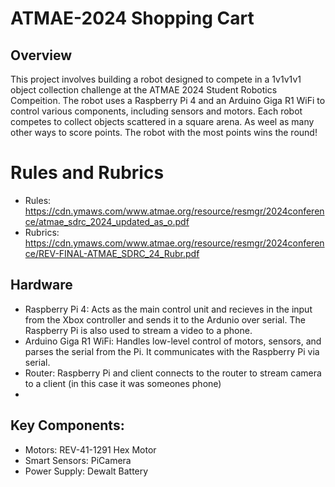 # ATMAE-2024 Shopping Cart

## Overview
This project involves building a robot designed to compete in a 1v1v1v1 object collection challenge at the ATMAE 2024 Student Robotics Compeition. The robot uses a Raspberry Pi 4 and an Arduino Giga R1 WiFi to control various components, including sensors and motors. Each robot competes to collect objects scattered in a square arena. As weel as many other ways to score points. The robot with the most points wins the round!

# Rules and Rubrics
- Rules: https://cdn.ymaws.com/www.atmae.org/resource/resmgr/2024conference/atmae_sdrc_2024_updated_as_o.pdf
- Rubrics: https://cdn.ymaws.com/www.atmae.org/resource/resmgr/2024conference/REV-FINAL-ATMAE_SDRC_24_Rubr.pdf

## Hardware
- Raspberry Pi 4: Acts as the main control unit and recieves in the input from the Xbox controller and sends it to the Ardunio over serial. The Raspberry Pi is also used to stream a video to a phone.
- Arduino Giga R1 WiFi: Handles low-level control of motors, sensors, and parses the serial from the Pi. It communicates with the Raspberry Pi via serial.
- Router: Raspberry Pi and client connects to the router to stream camera to a client (in this case it was someones phone)
- 
## Key Components:
- Motors: REV-41-1291 Hex Motor
- Smart Sensors: PiCamera 
- Power Supply: Dewalt Battery 

